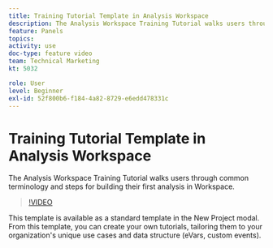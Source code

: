 ```yaml
---
title: Training Tutorial Template in Analysis Workspace
description: The Analysis Workspace Training Tutorial walks users through common terminology and steps for building their first analysis in Workspace. 
feature: Panels
topics: 
activity: use
doc-type: feature video
team: Technical Marketing
kt: 5032

role: User
level: Beginner
exl-id: 52f800b6-f184-4a82-8729-e6edd478331c
---
```

# Training Tutorial Template in Analysis Workspace

The Analysis Workspace Training Tutorial walks users through common terminology and steps for building their first analysis in Workspace.

>[!VIDEO](https://video.tv.adobe.com/v/33773/?quality=12&learn=on)

This template is available as a standard template in the New Project modal. From this template, you can create your own tutorials, tailoring them to your organization's unique use cases and data structure (eVars, custom events).
